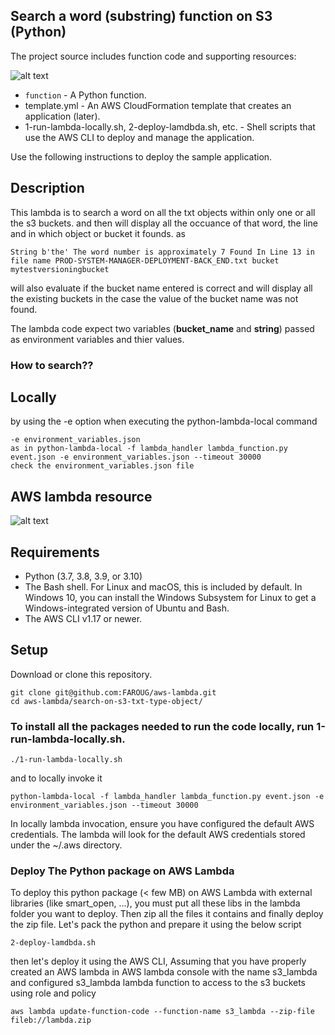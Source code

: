 ## Search a word (substring) function on S3 (Python)

The project source includes function code and supporting resources:

![alt text](https://github.com/FAROUG/aws-lambda/blob/feature/lambda_function_python_code/sample-lambda-python.png?raw=true)

* `function` - A Python function.
* template.yml - An AWS CloudFormation template that creates an application (later).
* 1-run-lambda-locally.sh, 2-deploy-lamdbda.sh, etc. - Shell scripts that use the AWS CLI to deploy and manage the application.

Use the following instructions to deploy the sample application.
## Description

This lambda is to search a word on all the txt objects within only one or all the s3 buckets.
and then will display all the occuance of that word, the line and in which object or bucket it founds.
as 
 ```
 String b'the' The word number is approximately 7 Found In Line 13 in file name PROD-SYSTEM-MANAGER-DEPLOYMENT-BACK_END.txt bucket  mytestversioningbucket
 ```
will also evaluate if the bucket name entered is correct and will display all the existing buckets in the case the value of the bucket name was not found.

The lambda code expect two variables (**bucket_name** and **string**) passed as environment variables and thier values.
### How to search?? 
## Locally
by using the -e option when executing the python-lambda-local command 
```
-e environment_variables.json
as in python-lambda-local -f lambda_handler lambda_function.py event.json -e environment_variables.json --timeout 30000
check the environment_variables.json file 
```
## AWS lambda resource
![alt text](https://github.com/FAROUG/aws-lambda/blob/feature/lambda_function_python_code/lambda-environment-configuration.png?raw=true)


## Requirements
* Python (3.7, 3.8, 3.9, or 3.10)
* The Bash shell. For Linux and macOS, this is included by default. In Windows 10, you can install the Windows Subsystem for Linux to get a Windows-integrated version of Ubuntu and Bash.
* The AWS CLI v1.17 or newer.

## Setup
Download or clone this repository.

```
git clone git@github.com:FAROUG/aws-lambda.git
cd aws-lambda/search-on-s3-txt-type-object/
```

### To install all the packages needed to run the code locally, run 1-run-lambda-locally.sh.
```
./1-run-lambda-locally.sh
```
and to locally invoke it 
```
python-lambda-local -f lambda_handler lambda_function.py event.json -e environment_variables.json --timeout 30000
```
In locally lambda invocation, ensure you have configured the default AWS credentials. The lambda will look for the default AWS credentials stored under the ~/.aws directory. 

### Deploy The Python package on AWS Lambda
To deploy this python package (< few MB) on AWS Lambda with external libraries (like smart_open, …), you must put all these libs in the lambda folder you want to deploy. Then zip all the files it contains and finally deploy the zip file.
Let's pack the python and prepare it using the below script
```
2-deploy-lamdbda.sh
```
then let's deploy it using the AWS CLI, Assuming that you have properly created an AWS lambda in AWS lambda console with the name s3_lambda and configured s3_lambda lambda function to access to the s3 buckets using role and policy
```
aws lambda update-function-code --function-name s3_lambda --zip-file fileb://lambda.zip
```